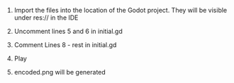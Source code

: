 1. Import the files into the location of the Godot project. They will be visible under res:// in the IDE

2. Uncomment lines 5 and 6 in initial.gd
3. Comment Lines 8 - rest in initial.gd
4. Play
5. encoded.png will be generated
